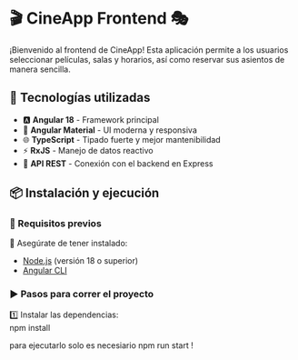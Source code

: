 # 🎬 CineApp Frontend 🎭

¡Bienvenido al frontend de CineApp! Esta aplicación permite a los usuarios seleccionar películas, salas y horarios, así como reservar sus asientos de manera sencilla.  

## 🚀 Tecnologías utilizadas  

- 🅰️ **Angular 18** - Framework principal  
- 🎨 **Angular Material** - UI moderna y responsiva  
- 🌐 **TypeScript** - Tipado fuerte y mejor mantenibilidad  
- ⚡ **RxJS** - Manejo de datos reactivo  
- 📡 **API REST** - Conexión con el backend en Express  

## 📦 Instalación y ejecución  

### 🔧 Requisitos previos  
📌 Asegúrate de tener instalado:  
- [Node.js](https://nodejs.org/) (versión 18 o superior)  
- [Angular CLI](https://angular.io/cli)  

### ▶️ Pasos para correr el proyecto  

1️⃣ Instalar las dependencias:  
npm install

para ejecutarlo solo es necesiario npm run start !

